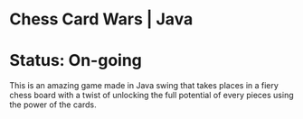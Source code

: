 # Chess Card Wars | Java
# Status: On-going
This is an amazing game made in Java swing that takes places in a fiery chess board with a twist of unlocking the full potential of every pieces using the power of the cards.

